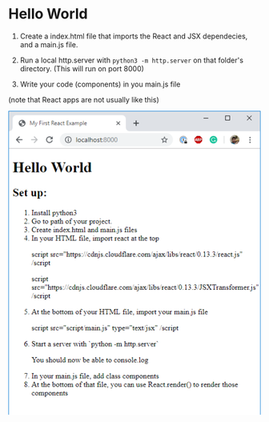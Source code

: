 # Hello World

1. Create a index.html file that imports the React and JSX dependecies, and a main.js file.

2. Run a local http.server with `python3 -m http.server` on that folder's directory. (This will run on port 8000)

3. Write your code (components) in you main.js file

(note that React apps are not usually like this)

![Hello World](./hello-world.PNG)

